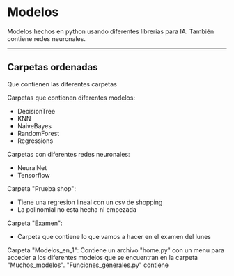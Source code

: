# Modelos

Modelos hechos en python usando diferentes librerias para IA. También contiene redes neuronales.

---


## Carpetas ordenadas

Que contienen las diferentes carpetas

Carpetas que contienen diferentes modelos:
- DecisionTree
- KNN
- NaiveBayes
- RandomForest
- Regressions

Carpetas con diferentes redes neuronales:
- NeuralNet
- Tensorflow

Carpeta "Prueba shop":
- Tiene una regresion lineal con un csv de shopping
- La polinomial no esta hecha ni empezada

Carpeta "Examen":
- Carpeta que contiene lo que vamos a hacer en el examen del lunes

Carpeta "Modelos_en_1":
Contiene un archivo "home.py" con un menu para acceder a los diferentes modelos que se encuentran en la carpeta "Muchos_modelos".
"Funciones_generales.py" contiene 
